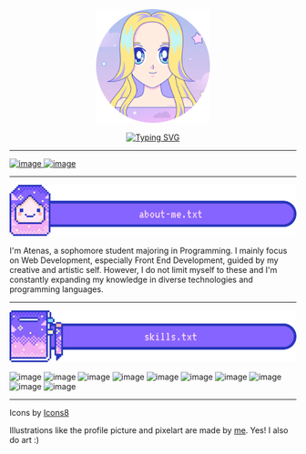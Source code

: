 <p align="center">
  <img src="./assets/at3nas-profile.png" style="width: 200px" />
</p>

<p align="center">
  <a href="https://git.io/typing-svg"><img src="https://readme-typing-svg.demolab.com?font=Silkscreen&size=25&pause=1000&color=F1ACF2&random=false&width=435&lines=Hello!+My+name+is+Atenas"    alt="Typing SVG" style="width: 700px"  /></a>
</p>

<hr />

<a href="https://www.linkedin.com/in/atenas-perez/"> ![image](https://github.com/At3nas/at3nas/assets/97369170/4975a00d-b80a-4296-8bbf-b241249ae0b2) </a>
<a href="https://www.instagram.com/at3nas__/"> ![image](https://github.com/At3nas/at3nas/assets/97369170/53d79640-247a-4d66-b785-6a89a580ad8f) </a>

<hr />
<p align="center">
  <img src="./assets/header-about-me.png" style="width: 700px" />
</p>
I'm Atenas, a sophomore student majoring in Programming. I mainly focus on Web Development, especially Front End Development, guided by my creative and artistic self. However, I do not limit myself to these and I'm constantly expanding my knowledge in diverse technologies and programming languages.  

<hr />
<p align="center">
  <img src="./assets/header-skills.png" style="width: 700px"  />
</p>

![image](https://github.com/At3nas/at3nas/assets/97369170/562d943d-c6cf-43cf-b354-8c975fa6bb03)
![image](https://github.com/At3nas/at3nas/assets/97369170/189c31c7-aeda-40fc-bd26-b30aaa78340c)
![image](https://github.com/At3nas/at3nas/assets/97369170/be65a096-47fd-4dd4-a853-d53095dbcd00)
![image](https://github.com/At3nas/at3nas/assets/97369170/d6007146-aeb0-48ce-8ff3-c4c654638a40)
![image](https://github.com/At3nas/at3nas/assets/97369170/4d4049c0-b742-4c59-8f0c-442f4a6d0898)
![image](https://github.com/At3nas/at3nas/assets/97369170/e3211f5a-7182-4851-a3ce-9945a4b397ee)
![image](https://github.com/At3nas/at3nas/assets/97369170/63c77f3c-9c01-4925-8200-c6bd2a12a89d)
![image](https://github.com/At3nas/at3nas/assets/97369170/1112af35-c501-4fcd-9a16-ea0051b326c3)
![image](https://github.com/At3nas/at3nas/assets/97369170/70c33067-7def-4425-a03e-5d4362769d86)
![image](https://github.com/At3nas/at3nas/assets/97369170/0ee36b5c-eb35-493a-8ed1-19c0b2469664)


---
Icons by <a href="https://icons8.com">Icons8 </a>

Illustrations like the profile picture and pixelart are made by <a href="https://www.instagram.com/art3nas/">me</a>. Yes! I also do art :)







